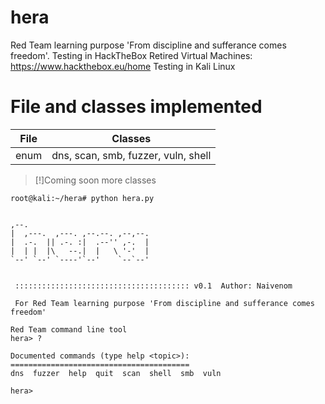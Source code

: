 # hera
Red Team learning purpose 'From discipline and sufferance comes freedom'. Testing in HackTheBox Retired Virtual Machines: https://www.hackthebox.eu/home
Testing in Kali Linux

# File and classes implemented
| File  | Classes|
| ----- | ------ |
| enum | dns, scan, smb, fuzzer, vuln, shell|

>[!]Coming soon more classes

```
root@kali:~/hera# python hera.py 

                               
,--.                            
|  ,---.  ,---. ,--.--. ,--,--. 
|  .-.  || .-. :|  .--'' ,-.  | 
|  | |  |\   --.|  |   \ '-'  | 
`--' `--' `----'`--'    `--`--' 
                               

 ::::::::::::::::::::::::::::::::::::::: v0.1  Author: Naivenom

 For Red Team learning purpose 'From discipline and sufferance comes freedom'

Red Team command line tool
hera> ?

Documented commands (type help <topic>):
========================================
dns  fuzzer  help  quit  scan  shell  smb  vuln

hera> 
```

